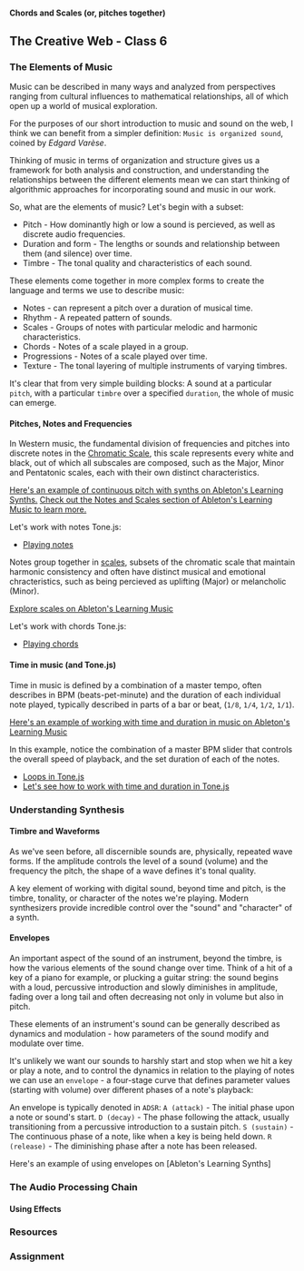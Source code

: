 #### Chords and Scales (or, pitches together)
## The Creative Web - Class 6

### The Elements of Music
Music can be described in many ways and analyzed from perspectives ranging
from cultural influences to mathematical relationships, all of which open up a world of musical exploration.

For the purposes of our short introduction to music and sound on the web, I think we can benefit from a simpler definition:
`Music is organized sound`, coined by *Edgard Varèse*.

Thinking of music in terms of organization and structure gives us a framework for both analysis and construction, and understanding the relationships between the different elements mean we can start thinking of algorithmic approaches for incorporating sound and music in our work.

So, what are the elements of music? Let's begin with a subset:
- Pitch - How dominantly high or low a sound is percieved, as well as discrete audio frequencies.
- Duration and form - The lengths or sounds and relationship between them (and silence) over time.
- Timbre - The tonal quality and characteristics of each sound.

These elements come together in more complex forms to create the language and terms we use to describe music:
- Notes - can represent a pitch over a duration of musical time. 
- Rhythm - A repeated pattern of sounds.
- Scales - Groups of notes with particular melodic and harmonic characteristics.
- Chords - Notes of a scale played in a group.
- Progressions - Notes of a scale played over time.
- Texture - The tonal layering of multiple instruments of varying timbres.

It's clear that from very simple building blocks: A sound at a particular `pitch`, with a particular `timbre` over a specified `duration`, the whole of music can emerge.

#### Pitches, Notes and Frequencies
In Western music, the fundamental division of frequencies and pitches into discrete notes in the [Chromatic Scale](https://en.wikipedia.org/wiki/Chromatic_scale), this scale represents every white and black, out of which all subscales
are composed, such as the Major, Minor and Pentatonic scales, each with their own distinct characteristics.

[Here's an example of continuous pitch with synths on Ableton's Learning Synths.](https://learningsynths.ableton.com/making-changes/pitch)
[Check out the Notes and Scales section of Ableton's Learning Music to learn more.](https://learningmusic.ableton.com/notes-and-scales/notes-and-scales.html)

Let's work with notes Tone.js:
- [Playing notes](https://github.com/BarakChamo/The-Creative-Web/blob/master/classes/class%206/examples/notes.html)

Notes group together in [scales](https://en.wikipedia.org/wiki/Scale_(music)), subsets of the chromatic scale that maintain
harmonic consistency and often have distinct musical and emotional chracteristics, such as being percieved as uplifting (Major)
or melancholic (Minor).
  
[Explore scales on Ableton's Learning Music](https://learningmusic.ableton.com/notes-and-scales/keys-and-scales.html)

Let's work with chords Tone.js:
- [Playing chords](https://github.com/BarakChamo/The-Creative-Web/blob/master/classes/class%206/examples/polyphony.html)


#### Time in music (and Tone.js)
Time in music is defined by a combination of a master tempo, often describes in BPM (beats-pet-minute) and the duration of each
individual note played, typically described in parts of a bar or beat, (`1/8`, `1/4`, `1/2`, `1/1`).

[Here's an example of working with time and duration in music on Ableton's Learning Music](https://learningmusic.ableton.com/make-melodies/love-will-tear-us-apart.html)

In this example, notice the combination of a master BPM slider that controls the overall speed of playback, and the set duration of each of the notes.

- [Loops in Tone.js](https://github.com/BarakChamo/The-Creative-Web/blob/master/classes/class%206/examples/loops.html)
- [Let's see how to work with time and duration in Tone.js](https://github.com/BarakChamo/The-Creative-Web/blob/master/classes/class%206/examples/parts.html)

### Understanding Synthesis

#### Timbre and Waveforms
As we've seen before, all discernible sounds are, physically, repeated wave forms. If the amplitude controls the level of a sound (volume) and the frequency the pitch, the shape of a wave defines it's tonal quality.

A key element of working with digital sound, beyond time and pitch, is the timbre, tonality, or character of the notes we're playing.
Modern synthesizers provide incredible control over the "sound" and "character" of a synth.

#### Envelopes
An important aspect of the sound of an instrument, beyond the timbre, is how the various elements of the sound change over time.
Think of a hit of a key of a piano for example, or plucking a guitar string: the sound begins with a loud, percussive introduction 
and slowly diminishes in amplitude, fading over a long tail and often decreasing not only in volume but also in pitch.

These elements of an instrument's sound can be generally described as dynamics and modulation - how parameters of the sound modify and modulate over time.

It's unlikely we want our sounds to harshly start and stop when we hit a key or play a note, and to control the dynamics in relation to the playing of notes we can use an `envelope` - a four-stage curve that defines parameter values (starting with volume) over different phases of a note's playback:

An envelope is typically denoted in `ADSR`:
`A (attack)` - The initial phase upon a note or sound's start.
`D (decay)` - The phase following the attack, usually transitioning from a percussive introduction to a sustain pitch.
`S (sustain)` - The continuous phase of a note, like when a key is being held down.
`R (release)` - The diminishing phase after a note has been released.

Here's an example of using envelopes on [Ableton's Learning Synths]

### The Audio Processing Chain

#### Using Effects

### Resources

### Assignment

